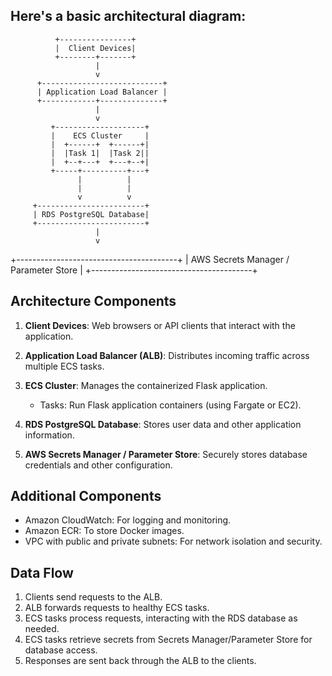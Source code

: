 
## Here's a basic architectural diagram:

              +----------------+
              |  Client Devices|
              +--------+-------+
                       |
                       v
          +---------------------------+
          | Application Load Balancer |
          +------------+--------------+
                       |
                       v
             +--------------------+
             |    ECS Cluster     |
             |  +------+  +------+|
             |  |Task 1|  |Task 2||
             |  +--+---+  +---+--+|
             +-----+----------+---+
                   |          |
                   |          |
                   v          v
         +------------------------+
         | RDS PostgreSQL Database|
         +------------------------+
                       |
                       v
  +----------------------------------------+
  | AWS Secrets Manager / Parameter Store  |
  +----------------------------------------+



## Architecture Components

1. **Client Devices**: Web browsers or API clients that interact with the application.

2. **Application Load Balancer (ALB)**: Distributes incoming traffic across multiple ECS tasks.

3. **ECS Cluster**: Manages the containerized Flask application.
   - Tasks: Run Flask application containers (using Fargate or EC2).

4. **RDS PostgreSQL Database**: Stores user data and other application information.

5. **AWS Secrets Manager / Parameter Store**: Securely stores database credentials and other configuration.

## Additional Components

- Amazon CloudWatch: For logging and monitoring.
- Amazon ECR: To store Docker images.
- VPC with public and private subnets: For network isolation and security.

## Data Flow

1. Clients send requests to the ALB.
2. ALB forwards requests to healthy ECS tasks.
3. ECS tasks process requests, interacting with the RDS database as needed.
4. ECS tasks retrieve secrets from Secrets Manager/Parameter Store for database access.
5. Responses are sent back through the ALB to the clients.

   


